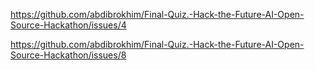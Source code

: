 https://github.com/abdibrokhim/Final-Quiz.-Hack-the-Future-AI-Open-Source-Hackathon/issues/4

https://github.com/abdibrokhim/Final-Quiz.-Hack-the-Future-AI-Open-Source-Hackathon/issues/8